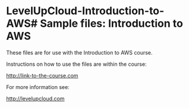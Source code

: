# LevelUpCloud-Introduction-to-AWS# Sample files: Introduction to AWS
These files are for use with the Introduction to AWS course.

Instructions on how to use the files are within the course:

http://link-to-the-course.com

For more information see:

http://levelupcloud.com
